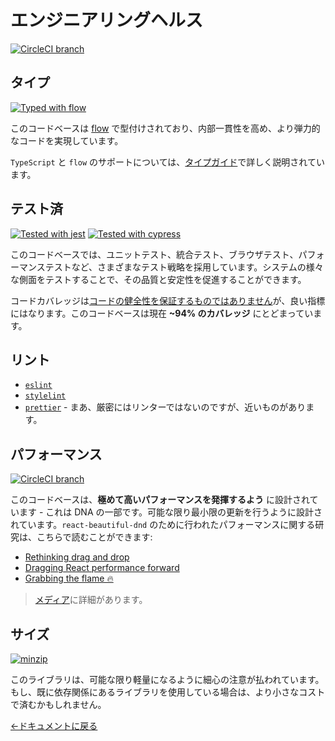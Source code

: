 # エンジニアリングヘルス

[![CircleCI branch](https://img.shields.io/circleci/project/github/atlassian/react-beautiful-dnd/master.svg)](https://circleci.com/gh/atlassian/react-beautiful-dnd/tree/master)

## タイプ

[![Typed with flow](https://img.shields.io/badge/typed%20with-flow-brightgreen.svg?style=flat)](https://flow.org/)

このコードベースは [flow](https://flow.org) で型付けされており、内部一貫性を高め、より弾力的なコードを実現しています。

`TypeScript` と `flow` のサポートについては、[タイプガイド](/docs/guides/types.md)で詳しく説明されています。

## テスト済

[![Tested with jest](https://img.shields.io/badge/tested_with-jest-99424f.svg)](https://www.npmjs.com/package/react-beautiful-dnd) [![Tested with cypress](https://img.shields.io/badge/tested%20with-cypress-brightgreen.svg?style=flat)](https://www.cypress.io/)

このコードベースでは、ユニットテスト、統合テスト、ブラウザテスト、パフォーマンステストなど、さまざまなテスト戦略を採用しています。システムの様々な側面をテストすることで、その品質と安定性を促進することができます。

コードカバレッジは[コードの健全性を保証するものではありません](https://stackoverflow.com/a/90021/1374236)が、良い指標にはなります。このコードベースは現在 **~94% のカバレッジ** にとどまっています。

## リント

- [`eslint`](https://eslint.org/)
- [`stylelint`](https://github.com/stylelint/stylelint)
- [`prettier`](https://github.com/prettier/prettier) - まあ、厳密にはリンターではないのですが、近いものがあります。

## パフォーマンス

[![CircleCI branch](https://img.shields.io/badge/speed-blazing%20%F0%9F%94%A5-brightgreen.svg?style=flat)](https://circleci.com/gh/atlassian/react-beautiful-dnd/tree/master)

このコードベースは、**極めて高いパフォーマンスを発揮するよう** に設計されています - これは DNA の一部です。可能な限り最小限の更新を行うように設計されています。`react-beautiful-dnd` のために行われたパフォーマンスに関する研究は、こちらで読むことができます:

- [Rethinking drag and drop](https://medium.com/@alexandereardon/rethinking-drag-and-drop-d9f5770b4e6b)
- [Dragging React performance forward](https://medium.com/@alexandereardon/dragging-react-performance-forward-688b30d40a33)
- [Grabbing the flame 🔥](https://medium.com/@alexandereardon/grabbing-the-flame-290c794fe852)

> [メディア](/docs/support/media.md)に詳細があります。

## サイズ

[![minzip](https://img.shields.io/bundlephobia/minzip/react-beautiful-dnd.svg)](https://www.npmjs.com/package/react-beautiful-dnd)

このライブラリは、可能な限り軽量になるように細心の注意が払われています。もし、既に依存関係にあるライブラリを使用している場合は、より小さなコストで済むかもしれません。

[←ドキュメントに戻る](/README.md#documentation-)
